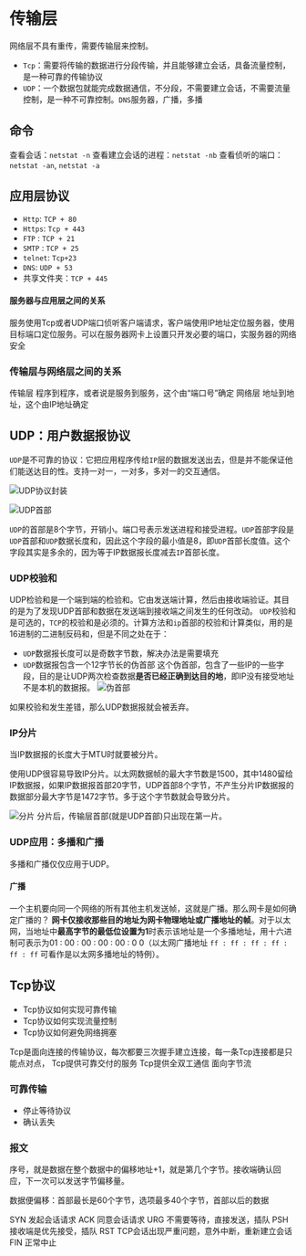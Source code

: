 # 传输层

网络层不具有重传，需要传输层来控制。  
+ `Tcp`：需要将传输的数据进行分段传输，并且能够建立会话，具备流量控制，是一种可靠的传输协议
+ `UDP`：一个数据包就能完成数据通信，不分段，不需要建立会话，不需要流量控制，是一种不可靠控制。`DNS`服务器，广播，多播

## 命令
查看会话：`netstat -n`
查看建立会话的进程：`netstat -nb`
查看侦听的端口：`netstat -an`, `netstat -a`

## 应用层协议
+ `Http`: `TCP + 80`
+ `Https`: `Tcp + 443`
+ `FTP` : `TCP + 21`
+ `SMTP` : `TCP + 25`
+ `telnet`: `Tcp+23`
+ `DNS`: `UDP + 53`
+ 共享文件夹：`TCP + 445`

#### 服务器与应用层之间的关系
服务使用Tcp或者UDP端口侦听客户端请求，客户端使用IP地址定位服务器，使用目标端口定位服务。可以在服务器网卡上设置只开发必要的端口，实服务器的网络安全

### 传输层与网络层之间的关系
传输层 程序到程序，或者说是服务到服务，这个由“端口号”确定
网络层 地址到地址，这个由IP地址确定

## UDP：用户数据报协议

`UDP`是不可靠的协议：它把应用程序传给`IP`层的数据发送出去，但是并不能保证他们能送达目的性。支持一对一，一对多，多对一的交互通信。

![UDP协议封装](UDP_封装.png)

![UDP首部](传输层_UDP封装.png)

`UDP`的首部是8个字节，开销小。端口号表示发送进程和接受进程。`UDP`首部字段是`UDP`首部和`UDP`数据长度和，因此这个字段的最小值是8，即`UDP`首部长度值。这个字段其实是多余的，因为等于IP数据报长度减去`IP`首部长度。

### UDP校验和
UDP检验和是一个端到端的检验和。它由发送端计算，然后由接收端验证。其目的是为了发现UDP首部和数据在发送端到接收端之间发生的任何改动。
`UDP`校验和是可选的，`TCP`的校验和是必须的。计算方法和`ip`首部的校验和计算类似，用的是16进制的二进制反码和，但是不同之处在于：
+ `UDP`数据报长度可以是奇数字节数，解决办法是需要填充
+ `UDP`数据报包含一个12字节长的伪首部
    这个伪首部，包含了一些IP的一些字段，目的是让UDP两次检查数据**是否已经正确到达目的地**，即IP没有接受地址不是本机的数据报。
    ![伪首部](传输层_UDP伪首部.png)

如果校验和发生差错，那么UDP数据报就会被丢弃。

### IP分片
当IP数据报的长度大于MTU时就要被分片。

使用UDP很容易导致IP分片。以太网数据帧的最大字节数是1500，其中1480留给IP数据报，如果IP数据报首部20字节，UDP首部8个字节，不产生分片IP数据报的数据部分最大字节是1472字节。多于这个字节数就会导致分片。

![分片](传输层_UDP分片.png)
分片后，传输层首部(就是UDP首部)只出现在第一片。

### UDP应用：多播和广播
多播和广播仅仅应用于UDP。

#### 广播
一个主机要向同一个网络的所有其他主机发送帧，这就是广播。那么网卡是如何确定广播的？ **网卡仅接收那些目的地址为网卡物理地址或广播地址的帧**。对于以太网，当地址中**最高字节的最低位设置为1**时表示该地址是一个多播地址，用十六进制可表示为01 : 00 : 00 : 00 : 00 : 0 0（以太网广播地址 `ff : ff : ff : ff : ff : ff` 可看作是以太网多播地址的特例）。

## Tcp协议 
+ Tcp协议如何实现可靠传输
+ Tcp协议如何实现流量控制
+ Tcp协议如何避免网络拥塞

Tcp是面向连接的传输协议，每次都要三次握手建立连接，每一条Tcp连接都是只能点对点，
Tcp提供可靠交付的服务
Tcp提供全双工通信
面向字节流


### 可靠传输
+ 停止等待协议
+ 确认丢失


### 报文
序号，就是数据在整个数据中的偏移地址+1，就是第几个字节。接收端确认回应，下一次可以发送字节偏移量。

数据便偏移：首部最长是60个字节，选项最多40个字节，首部以后的数据

SYN 发起会话请求 
ACK 同意会话请求
URG 不需要等待，直接发送，插队
PSH 接收端是优先接受，插队
RST TCP会话出现严重问题，意外中断，重新建立会话
FIN 正常中止